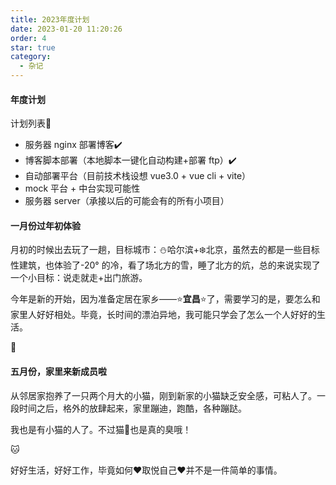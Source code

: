 ```yaml
---
title: 2023年度计划
date: 2023-01-20 11:20:26
order: 4
star: true
category: 
  - 杂记
---
```


<!-- @format -->

#### 年度计划

计划列表:100:

- 服务器 nginx 部署博客:heavy_check_mark:
- 博客脚本部署（本地脚本一键化自动构建+部署 ftp）:heavy_check_mark:
- 自动部署平台（目前技术栈设想 vue3.0 + vue cli + vite）
- mock 平台 + 中台实现可能性
- 服务器 server（承接以后的可能会有的所有小项目）

#### 一月份过年初体验

月初的时候出去玩了一趟，目标城市：:snowman:哈尔滨+:snowflake:北京，虽然去的都是一些目标性建筑，也体验了-20° 的冷，看了场北方的雪，睡了北方的炕，总的来说实现了一个小目标：说走就走+出门旅游。

今年是新的开始，因为准备定居在家乡——:star:<b>宜昌</b>:star:了，需要学习的是，要怎么和家里人好好相处。毕竟，长时间的漂泊异地，我可能只学会了怎么一个人好好的生活。

:hamster:

#### 五月份，家里来新成员啦

从邻居家抱养了一只两个月大的小猫，刚到新家的小猫缺乏安全感，可粘人了。一段时间之后，格外的放肆起来，家里蹦迪，跑酷，各种蹦跶。

我也是有小猫的人了。不过猫:shit:也是真的臭哦！

:cat:

好好生活，好好工作，毕竟如何:heart:取悦自己:heart:并不是一件简单的事情。
